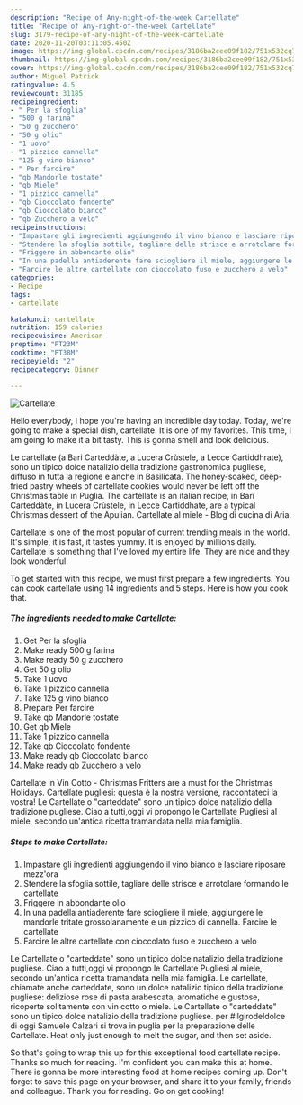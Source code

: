 ```yaml
---
description: "Recipe of Any-night-of-the-week Cartellate"
title: "Recipe of Any-night-of-the-week Cartellate"
slug: 3179-recipe-of-any-night-of-the-week-cartellate
date: 2020-11-20T03:11:05.450Z
image: https://img-global.cpcdn.com/recipes/3186ba2cee09f182/751x532cq70/cartellate-recipe-main-photo.jpg
thumbnail: https://img-global.cpcdn.com/recipes/3186ba2cee09f182/751x532cq70/cartellate-recipe-main-photo.jpg
cover: https://img-global.cpcdn.com/recipes/3186ba2cee09f182/751x532cq70/cartellate-recipe-main-photo.jpg
author: Miguel Patrick
ratingvalue: 4.5
reviewcount: 31185
recipeingredient:
- " Per la sfoglia"
- "500 g farina"
- "50 g zucchero"
- "50 g olio"
- "1 uovo"
- "1 pizzico cannella"
- "125 g vino bianco"
- " Per farcire"
- "qb Mandorle tostate"
- "qb Miele"
- "1 pizzico cannella"
- "qb Cioccolato fondente"
- "qb Cioccolato bianco"
- "qb Zucchero a velo"
recipeinstructions:
- "Impastare gli ingredienti aggiungendo il vino bianco e lasciare riposare mezz&#39;ora"
- "Stendere la sfoglia sottile, tagliare delle strisce e arrotolare formando le cartellate"
- "Friggere in abbondante olio"
- "In una padella antiaderente fare sciogliere il miele, aggiungere le mandorle tritate grossolanamente e un pizzico di cannella. Farcire le cartellate"
- "Farcire le altre cartellate con cioccolato fuso e zucchero a velo"
categories:
- Recipe
tags:
- cartellate

katakunci: cartellate 
nutrition: 159 calories
recipecuisine: American
preptime: "PT23M"
cooktime: "PT38M"
recipeyield: "2"
recipecategory: Dinner

---
```



![Cartellate](https://img-global.cpcdn.com/recipes/3186ba2cee09f182/751x532cq70/cartellate-recipe-main-photo.jpg)

Hello everybody, I hope you're having an incredible day today. Today, we're going to make a special dish, cartellate. It is one of my favorites. This time, I am going to make it a bit tasty. This is gonna smell and look delicious.

Le cartellate (a Bari Carteddàte, a Lucera Crùstele, a Lecce Cartiddhrate), sono un tipico dolce natalizio della tradizione gastronomica pugliese, diffuso in tutta la regione e anche in Basilicata. The honey-soaked, deep-fried pastry wheels of cartellate cookies would never be left off the Christmas table in Puglia. The cartellate is an italian recipe, in Bari Carteddàte, in Lucera Crùstele, in Lecce Cartiddhate, are a typical Christmas dessert of the Apulian. Cartellate al miele - Blog di cucina di Aria.

Cartellate is one of the most popular of current trending meals in the world. It's simple, it is fast, it tastes yummy. It is enjoyed by millions daily. Cartellate is something that I've loved my entire life. They are nice and they look wonderful.


To get started with this recipe, we must first prepare a few ingredients. You can cook cartellate using 14 ingredients and 5 steps. Here is how you cook that.

<!--inarticleads1-->

##### The ingredients needed to make Cartellate:

1. Get  Per la sfoglia
1. Make ready 500 g farina
1. Make ready 50 g zucchero
1. Get 50 g olio
1. Take 1 uovo
1. Take 1 pizzico cannella
1. Take 125 g vino bianco
1. Prepare  Per farcire
1. Take qb Mandorle tostate
1. Get qb Miele
1. Take 1 pizzico cannella
1. Take qb Cioccolato fondente
1. Make ready qb Cioccolato bianco
1. Make ready qb Zucchero a velo


Cartellate in Vin Cotto - Christmas Fritters are a must for the Christmas Holidays. Cartellate pugliesi: questa è la nostra versione, raccontateci la vostra! Le Cartellate o &#34;carteddate&#34; sono un tipico dolce natalizio della tradizione pugliese. Ciao a tutti,oggi vi propongo le Cartellate Pugliesi al miele, secondo un&#39;antica ricetta tramandata nella mia famiglia. 

<!--inarticleads2-->

##### Steps to make Cartellate:

1. Impastare gli ingredienti aggiungendo il vino bianco e lasciare riposare mezz&#39;ora
1. Stendere la sfoglia sottile, tagliare delle strisce e arrotolare formando le cartellate
1. Friggere in abbondante olio
1. In una padella antiaderente fare sciogliere il miele, aggiungere le mandorle tritate grossolanamente e un pizzico di cannella. Farcire le cartellate
1. Farcire le altre cartellate con cioccolato fuso e zucchero a velo


Le Cartellate o &#34;carteddate&#34; sono un tipico dolce natalizio della tradizione pugliese. Ciao a tutti,oggi vi propongo le Cartellate Pugliesi al miele, secondo un&#39;antica ricetta tramandata nella mia famiglia. Le cartellate, chiamate anche carteddate, sono un dolce natalizio tipico della tradizione pugliese: deliziose rose di pasta arabescata, aromatiche e gustose, ricoperte solitamente con vin cotto o miele. Le Cartellate o &#34;carteddate&#34; sono un tipico dolce natalizio della tradizione pugliese. per #ilgirodeldolce di oggi Samuele Calzari si trova in puglia per la preparazione delle Cartellate. Heat only just enough to melt the sugar, and then set aside. 

So that's going to wrap this up for this exceptional food cartellate recipe. Thanks so much for reading. I'm confident you can make this at home. There is gonna be more interesting food at home recipes coming up. Don't forget to save this page on your browser, and share it to your family, friends and colleague. Thank you for reading. Go on get cooking!
